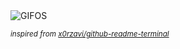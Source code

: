<div align="justify">
<picture>
    <source media="(prefers-color-scheme: dark)" srcset="https://i.ibb.co/QC2YCXH/output-gif.gif">
    <source media="(prefers-color-scheme: light)" srcset="https://i.ibb.co/QC2YCXH/output-gif.gif">
    <img alt="GIFOS" src="https://i.ibb.co/QC2YCXH/output-gif.gif">
</picture>

<sub><i>inspired from [x0rzavi/github-readme-terminal](https://github.com/x0rzavi/github-readme-terminal)</i></sub>

</div>

<!-- Image deletion URL: https://ibb.co/k9Rq9MD/073a81a1b2ae582c9310328175d156e9 -->